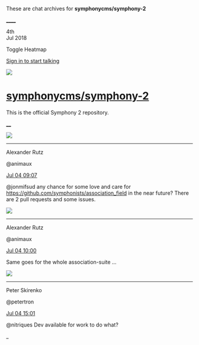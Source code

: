 These are chat archives for **symphonycms/symphony-2**

[__](/symphonycms/symphony-2/archives/2018/07/05)[__](/symphonycms/symphony-2/archives/2018/07/03)

4th  
Jul 2018

Toggle Heatmap

[Sign in to start talking](/login?action=login&button=archive-login)

![](https://avatars-02.gitter.im/group/iv/3/57542c45c43b8c601977197e?s=48)

#  [symphonycms/symphony-2](/symphonycms/symphony-2)

This is the official Symphony 2 repository.

[ __](/orgs/symphonycms/rooms "More symphonycms rooms")

![](https://avatars2.githubusercontent.com/u/446874?v=4&s=30)

____

Alexander Rutz

@animaux

[Jul 04
09:07](https://gitter.im/symphonycms/symphony-2?at=5b3c8e5e9b82c6701ba13016)

@jonmifsud any chance for some love and care for
<https://github.com/symphonists/association_field> in the near future? There
are 2 pull requests and some issues.

![](https://avatars2.githubusercontent.com/u/446874?v=4&s=30)

____

Alexander Rutz

@animaux

[Jul 04
10:00](https://gitter.im/symphonycms/symphony-2?at=5b3c9aa87b811a6d63ce654b)

Same goes for the whole association-suite …

![](https://avatars1.githubusercontent.com/u/3197654?v=4&s=30)

____

Peter Skirenko

@petertron

[Jul 04
15:01](https://gitter.im/symphonycms/symphony-2?at=5b3ce154a99e1e52b715b171)

@nitriques Dev available for work to do what?

_

